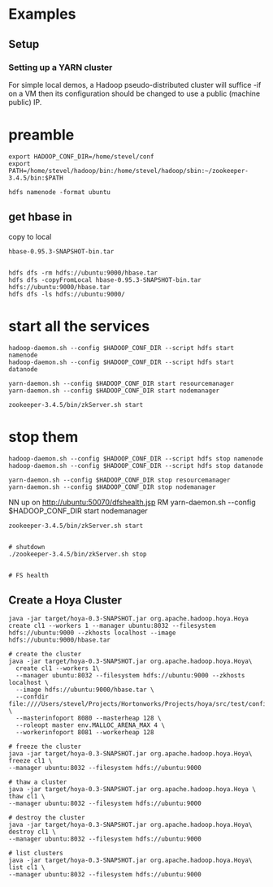 <!---
  Licensed under the Apache License, Version 2.0 (the "License");
  you may not use this file except in compliance with the License.
  You may obtain a copy of the License at
  
   http://www.apache.org/licenses/LICENSE-2.0
  
  Unless required by applicable law or agreed to in writing, software
  distributed under the License is distributed on an "AS IS" BASIS,
  WITHOUT WARRANTIES OR CONDITIONS OF ANY KIND, either express or implied.
  See the License for the specific language governing permissions and
  limitations under the License. See accompanying LICENSE file.
-->
  
# Examples

 
## Setup
 
### Setting up a YARN cluster
 
For simple local demos, a Hadoop pseudo-distributed cluster will suffice -if on a VM then
its configuration should be changed to use a public (machine public) IP.



# preamble

    export HADOOP_CONF_DIR=/home/stevel/conf
    export PATH=/home/stevel/hadoop/bin:/home/stevel/hadoop/sbin:~/zookeeper-3.4.5/bin:$PATH
    
    hdfs namenode -format ubuntu
  


## get hbase in

copy to local 

    hbase-0.95.3-SNAPSHOT-bin.tar 


    hdfs dfs -rm hdfs://ubuntu:9000/hbase.tar
    hdfs dfs -copyFromLocal hbase-0.95.3-SNAPSHOT-bin.tar hdfs://ubuntu:9000/hbase.tar
    hdfs dfs -ls hdfs://ubuntu:9000/

# start all the services

    hadoop-daemon.sh --config $HADOOP_CONF_DIR --script hdfs start namenode
    hadoop-daemon.sh --config $HADOOP_CONF_DIR --script hdfs start datanode
    
    yarn-daemon.sh --config $HADOOP_CONF_DIR start resourcemanager
    yarn-daemon.sh --config $HADOOP_CONF_DIR start nodemanager
    
    zookeeper-3.4.5/bin/zkServer.sh start
    
    
# stop them

    hadoop-daemon.sh --config $HADOOP_CONF_DIR --script hdfs stop namenode
    hadoop-daemon.sh --config $HADOOP_CONF_DIR --script hdfs stop datanode
    
    yarn-daemon.sh --config $HADOOP_CONF_DIR stop resourcemanager
    yarn-daemon.sh --config $HADOOP_CONF_DIR stop nodemanager
    


NN up on [http://ubuntu:50070/dfshealth.jsp](http://ubuntu:50070/dfshealth.jsp)
RM yarn-daemon.sh --config $HADOOP_CONF_DIR start nodemanager

    zookeeper-3.4.5/bin/zkServer.sh start


    # shutdown
    ./zookeeper-3.4.5/bin/zkServer.sh stop


    # FS health
    
 

 ## Create a Hoya Cluster
 
 
    java -jar target/hoya-0.3-SNAPSHOT.jar org.apache.hadoop.hoya.Hoya create cl1 --workers 1 --manager ubuntu:8032 --filesystem hdfs://ubuntu:9000 --zkhosts localhost --image hdfs://ubuntu:9000/hbase.tar
    
    # create the cluster
    java -jar target/hoya-0.3-SNAPSHOT.jar org.apache.hadoop.hoya.Hoya\
      create cl1 --workers 1\
      --manager ubuntu:8032 --filesystem hdfs://ubuntu:9000 --zkhosts localhost \
      --image hdfs://ubuntu:9000/hbase.tar \
      --confdir file:////Users/stevel/Projects/Hortonworks/Projects/hoya/src/test/configs/ubuntu/hbase \
      --masterinfoport 8080 --masterheap 128 \
      --roleopt master env.MALLOC_ARENA_MAX 4 \
      --workerinfoport 8081 --workerheap 128 

    # freeze the cluster
    java -jar target/hoya-0.3-SNAPSHOT.jar org.apache.hadoop.hoya.Hoya\
    freeze cl1 \
    --manager ubuntu:8032 --filesystem hdfs://ubuntu:9000

    # thaw a cluster
    java -jar target/hoya-0.3-SNAPSHOT.jar org.apache.hadoop.hoya.Hoya \
    thaw cl1 \
    --manager ubuntu:8032 --filesystem hdfs://ubuntu:9000

    # destroy the cluster
    java -jar target/hoya-0.3-SNAPSHOT.jar org.apache.hadoop.hoya.Hoya\
    destroy cl1 \
    --manager ubuntu:8032 --filesystem hdfs://ubuntu:9000

    # list clusters
    java -jar target/hoya-0.3-SNAPSHOT.jar org.apache.hadoop.hoya.Hoya\
    list cl1 \
    --manager ubuntu:8032 --filesystem hdfs://ubuntu:9000
    
    
    
      
